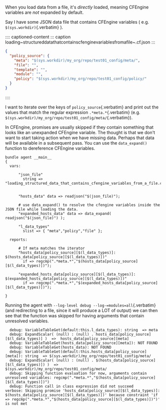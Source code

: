 When you load data from a file, it\'s *directly* loaded, meaning
CFEngine variables are *not* expanded by default.

Say I have some JSON data file that contains CFEngine variables ( e.g.
`$(sys.workdir)`{.verbatim} ).

:::: captioned-content
::: caption
loading~structureddatathatcontainscfenginevariablesfromafile~.cf.json
:::

``` {.json tangle="loading_structured_data_that_contains_cfengine_variables_from_a_file.cf.json"}
{
  "policy_source": {
    "meta": "$(sys.workdir)/my_org/repo/test01_config/meta/",
    "file": "",
    "template": "",
    "module": "",
    "policy": "$(sys.workdir)/my_org/repo/test01_config/policy/"
  }
}
```
::::

I want to iterate over the keys of `policy_source`{.verbatim} and print
out the values that match the regular expression `.*meta.*`{.verbatim}
(e.g. `$(sys.workdir)/my_org/repo/test01_config/meta/`{.verbatim}).

In CFEngine, promises are usually skipped if they contain something that
looks like an unexpanded CFEngine variable. The thought is that we
don\'t want to start taking action when we have missing data. Perhaps
that data will be available in a subsequent pass. You can use the
`data_expand()` function to dereference CFEngine variables.

``` {.cfengine3 tangle="loading_structured_data_that_contains_cfengine_variables_from_a_file.cf"}
bundle agent __main__
{
  vars:

      "json_file"
        string => "loading_structured_data_that_contains_cfengine_variables_from_a_file.cf.json";


      "hosts_data" data => readjson("$(json_file)");

      # use data_expand() to resolve the cfengine variables inside the JSON file while loading the data.
      "expanded_hosts_data" data => data_expand( readjson("$(json_file)") );

      "l_data_types"
        slist => { "meta","policy","file" };

  reports:

      # If meta matches the iterator
      "hosts_data[policy_source][$(l_data_types)]: $(hosts_data[policy_source][$(l_data_types)])"
        if => regcmp(".*meta.*","$(hosts_data[policy_source][$(l_data_types)])");

      "expanded_hosts_data[policy_source][$(l_data_types)]: $(expanded_hosts_data[policy_source][$(l_data_types)])"
        if => regcmp(".*meta.*","$(expanded_hosts_data[policy_source][$(l_data_types)])");

}
```

Running the agent with `--log-level debug --log-=modules=all`{.verbatim}
(and redirecting to a file, since it will produce a LOT of output) we
can then see that the function was skipped for having arguments that
contain unresolved variables.

``` example
  debug: VariableTableGet(default:this.l_data_types): string  => meta
  debug: ExpandScalar( (null) : (null) . hosts_data[policy_source][$(l_data_types)] )  =>  hosts_data[policy_source][meta]
  debug: VariableTableGet(hosts_data[policy_source][meta]): NOT FOUND
  debug: VariableTableGet(hosts_data): NOT FOUND
  debug: VariableTableGet(default:this.hosts_data[policy_source][meta]): string  => $(sys.workdir)/my_org/repo/test01_config/meta/
  debug: ExpandScalar( (null) : (null) . $(hosts_data[policy_source][$(l_data_types)]) )  =>  $(sys.workdir)/my_org/repo/test01_config/meta/
  debug: Skipping function evaluation for now, arguments contain unresolved variables: regcmp(".*meta.*","$(hosts_data[policy_source][$(l_data_types)])")
  debug: Function call in class expression did not succeed
verbose: Skipping promise 'hosts_data[policy_source][$(l_data_types)]: $(hosts_data[policy_source][$(l_data_types)])' because constraint 'if => regcmp(".*meta.*","$(hosts_data[policy_source][$(l_data_types)])")' is not met
```
